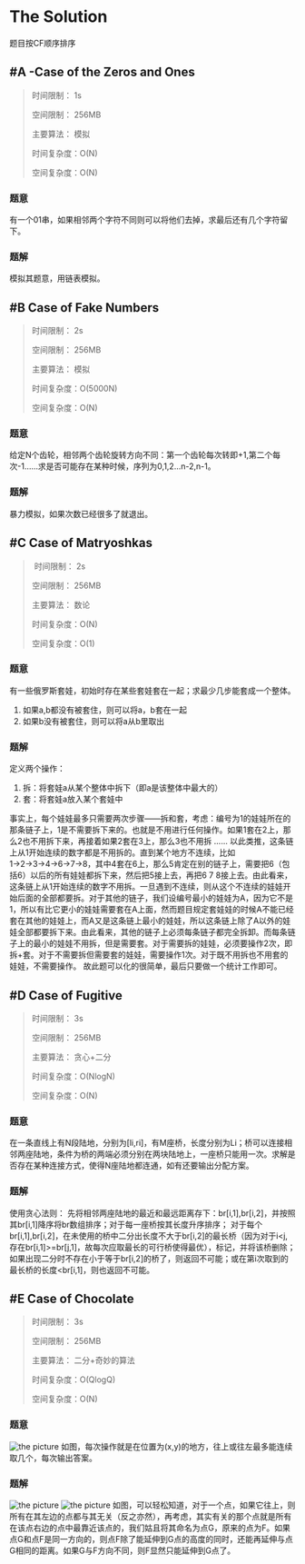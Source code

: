 # The Solution

题目按CF顺序排序


## #A -Case of the Zeros and Ones

> 时间限制：  1s
>
> 空间限制：  256MB
>
> 主要算法：  模拟
>
> 时间复杂度：O(N)
> 
> 空间复杂度：O(N)

### 题意
有一个01串，如果相邻两个字符不同则可以将他们去掉，求最后还有几个字符留下。
### 题解
模拟其题意，用链表模拟。


## #B Case of Fake Numbers 

> 时间限制：  2s
>
> 空间限制：  256MB
>
> 主要算法：  模拟
> 
> 时间复杂度：O(5000N)
>
> 空间复杂度：O(N)

### 题意
给定N个齿轮，相邻两个齿轮旋转方向不同：第一个齿轮每次转即+1,第二个每次-1……求是否可能存在某种时候，序列为0,1,2...n-2,n-1。
### 题解
暴力模拟，如果次数已经很多了就退出。


## #C Case of Matryoshkas

> 时间限制：  2s
>
> 空间限制：  256MB
>
> 主要算法：  数论
>
> 时间复杂度：O(N)
>
> 空间复杂度：O(1)

### 题意
有一些俄罗斯套娃，初始时存在某些套娃套在一起；求最少几步能套成一个整体。
1. 如果a,b都没有被套住，则可以将a，b套在一起
2. 如果b没有被套住，则可以将a从b里取出
### 题解
定义两个操作：
1. 拆：将套娃a从某个整体中拆下（即a是该整体中最大的）
2. 套：将套娃a放入某个套娃中

事实上，每个娃娃最多只需要两次步骤——拆和套，考虑：编号为1的娃娃所在的那条链子上，1是不需要拆下来的。也就是不用进行任何操作。如果1套在2上，那么2也不用拆下来，再接着如果2套在3上，那么3也不用拆 ...... 以此类推，这条链上从1开始连续的数字都是不用拆的。直到某个地方不连续，比如1→2→3→4→6→7→8，其中4套在6上，那么5肯定在别的链子上，需要把6（包括6）以后的所有娃娃都拆下来，然后把5接上去，再把6 7 8接上去。由此看来，这条链上从1开始连续的数字不用拆。一旦遇到不连续，则从这个不连续的娃娃开始后面的全部都要拆。对于其他的链子，我们设编号最小的娃娃为A，因为它不是1，所以有比它更小的娃娃需要套在A上面，然而题目规定套娃娃的时候A不能已经套在其他的娃娃上，而A又是这条链上最小的娃娃，所以这条链上除了A以外的娃娃全部都要拆下来。由此看来，其他的链子上必须每条链子都完全拆卸。而每条链子上的最小的娃娃不用拆，但是需要套。对于需要拆的娃娃，必须要操作2次，即拆+套。对于不需要拆但需要套的娃娃，需要操作1次。对于既不用拆也不用套的娃娃，不需要操作。
故此题可以化的很简单，最后只要做一个统计工作即可。


## #D Case of Fugitive

> 时间限制：  3s
>
> 空间限制：  256MB
>
> 主要算法：  贪心+二分
>
> 时间复杂度：O(NlogN)
>
> 空间复杂度：O(N)

### 题意
在一条直线上有N段陆地，分别为[li,ri]，有M座桥，长度分别为Li；桥可以连接相邻两座陆地，条件为桥的两端必须分别在两块陆地上，一座桥只能用一次。求解是否存在某种连接方式，使得N座陆地都连通，如有还要输出分配方案。
### 题解
使用贪心法则：
先将相邻两座陆地的最近和最远距离存下：br[i,1],br[i,2]，并按照其br[i,1]降序将br数组排序；对于每一座桥按其长度升序排序；
对于每个br[i,1],br[i,2]，在未使用的桥中二分出长度不大于br[i,2]的最长桥（因为对于i<j,存在br[i,1]>=br[j,1]，故每次应取最长的可行桥使得最优），标记，并将该桥删除；如果出现二分时不存在小于等于br[i,2]的桥了，则返回不可能；或在第i次取到的最长桥的长度<br[i,1]，则也返回不可能。



## #E Case of Chocolate

> 时间限制：  3s
>
> 空间限制：  256MB
>
> 主要算法：  二分+奇妙的算法
>
> 时间复杂度：O(QlogQ)
> 
> 空间复杂度：O(N)

### 题意
![the picture](https://odzkskevi.qnssl.com/d10831d2a991e7d81a0ca97c6df9a896?v=1498176242)
如图，每次操作就是在位置为(x,y)的地方，往上或往左最多能连续取几个，每次输出答案。
### 题解
![the picture](http://images2015.cnblogs.com/blog/1185618/201706/1185618-20170623193601538-718064404.png)
![the picture](http://images2015.cnblogs.com/blog/1185618/201706/1185618-20170623192604523-1318116474.png)
如图，可以轻松知道，对于一个点，如果它往上，则所有在其左边的点都与其无关（反之亦然），再考虑，其实有关的那个点就是所有在该点右边的点中最靠近该点的，我们姑且将其命名为点G，原来的点为F。如果点G和点F是同一方向的，则点F除了能延伸到G点的高度的同时，还能再延伸与点G相同的距离。如果G与F方向不同，则F显然只能延伸到G点了。
